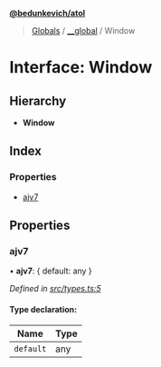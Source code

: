 **[@bedunkevich/atol](../README.md)**

> [Globals](../README.md) / [\_\_global](../modules/__global.md) / Window

# Interface: Window

## Hierarchy

* **Window**

## Index

### Properties

* [ajv7](__global.window.md#ajv7)

## Properties

### ajv7

•  **ajv7**: { default: any  }

*Defined in [src/types.ts:5](https://github.com/Bedunkevich/atol/blob/8980cfa/src/types.ts#L5)*

#### Type declaration:

Name | Type |
------ | ------ |
`default` | any |
